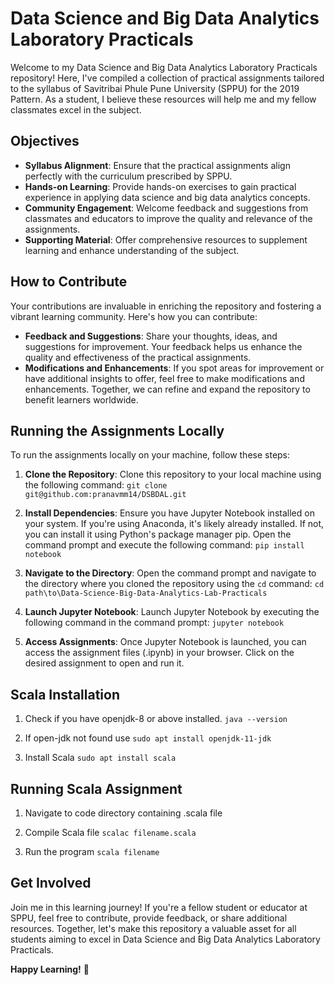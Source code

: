 # Data Science and Big Data Analytics Laboratory Practicals

Welcome to my Data Science and Big Data Analytics Laboratory Practicals repository! Here, I've compiled a collection of practical assignments tailored to the syllabus of Savitribai Phule Pune University (SPPU) for the 2019 Pattern. As a student, I believe these resources will help me and my fellow classmates excel in the subject.

## Objectives

- **Syllabus Alignment**: Ensure that the practical assignments align perfectly with the curriculum prescribed by SPPU.
- **Hands-on Learning**: Provide hands-on exercises to gain practical experience in applying data science and big data analytics concepts.
- **Community Engagement**: Welcome feedback and suggestions from classmates and educators to improve the quality and relevance of the assignments.
- **Supporting Material**: Offer comprehensive resources to supplement learning and enhance understanding of the subject.

## How to Contribute

Your contributions are invaluable in enriching the repository and fostering a vibrant learning community. Here's how you can contribute:

- **Feedback and Suggestions**: Share your thoughts, ideas, and suggestions for improvement. Your feedback helps us enhance the quality and effectiveness of the practical assignments.
- **Modifications and Enhancements**: If you spot areas for improvement or have additional insights to offer, feel free to make modifications and enhancements. Together, we can refine and expand the repository to benefit learners worldwide.


## Running the Assignments Locally

To run the assignments locally on your machine, follow these steps:

1. **Clone the Repository**: Clone this repository to your local machine using the following command:
   ```git clone git@github.com:pranavmm14/DSBDAL.git```

3. **Install Dependencies**: Ensure you have Jupyter Notebook installed on your system. If you're using Anaconda, it's likely already installed. If not, you can install it using Python's package manager pip. Open the command prompt and execute the following command:
  ```pip install notebook```


4. **Navigate to the Directory**: Open the command prompt and navigate to the directory where you cloned the repository using the `cd` command:
  ``` cd path\to\Data-Science-Big-Data-Analytics-Lab-Practicals ```


5. **Launch Jupyter Notebook**: Launch Jupyter Notebook by executing the following command in the command prompt:
  ```jupyter notebook```

6. **Access Assignments**: Once Jupyter Notebook is launched, you can access the assignment files (.ipynb) in your browser. Click on the desired assignment to open and run it.

## Scala Installation

1. Check if you have openjdk-8 or above installed.
   ```java --version```
   
3. If open-jdk not found use
   ```sudo apt install openjdk-11-jdk```

4. Install Scala
   ``` sudo apt install scala ```

## Running Scala Assignment

1. Navigate to code directory containing .scala file

2. Compile Scala file
   ```scalac filename.scala ```
3. Run the program
   ``` scala filename ```

## Get Involved

Join me in this learning journey! If you're a fellow student or educator at SPPU, feel free to contribute, provide feedback, or share additional resources. Together, let's make this repository a valuable asset for all students aiming to excel in Data Science and Big Data Analytics Laboratory Practicals.

**Happy Learning!** 🚀


